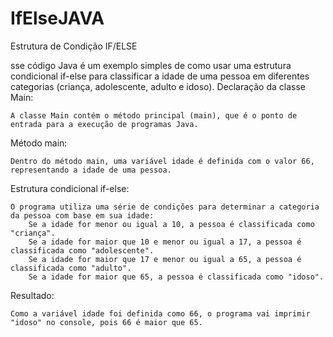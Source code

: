 # IfElseJAVA
Estrutura de Condição IF/ELSE

sse código Java é um exemplo simples de como usar uma estrutura condicional if-else para classificar a idade de uma pessoa em diferentes categorias (criança, adolescente, adulto e idoso). 
Declaração da classe Main:

    A classe Main contém o método principal (main), que é o ponto de entrada para a execução de programas Java.

Método main:

    Dentro do método main, uma variável idade é definida com o valor 66, representando a idade de uma pessoa.

Estrutura condicional if-else:

    O programa utiliza uma série de condições para determinar a categoria da pessoa com base em sua idade:
        Se a idade for menor ou igual a 10, a pessoa é classificada como "criança".
        Se a idade for maior que 10 e menor ou igual a 17, a pessoa é classificada como "adolescente".
        Se a idade for maior que 17 e menor ou igual a 65, a pessoa é classificada como "adulto".
        Se a idade for maior que 65, a pessoa é classificada como "idoso".

Resultado:

    Como a variável idade foi definida como 66, o programa vai imprimir "idoso" no console, pois 66 é maior que 65.
